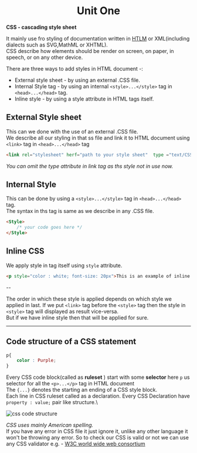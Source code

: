## <h1><center>Unit One<center></h1>

**CSS - cascading style sheet**

It mainly use fro styling of documentation written in [HTLM](https://www.w3schools.com/html/) or XML(including dialects such as SVG,MathML or XHTML).\
CSS describe how elements should be render on screen, on paper, in speech, or on any other device.

There are three ways to add styles in HTML document -:
* External style sheet - by using an external .CSS file. 
* Internal Style tag - by using an internal `<style>...</style>` tag in `<head>...</head>` tag.
* Inline style - by using a style attribute in HTML tags itself.

## External Style sheet
This can we done with the use of an external .CSS file.\
We describe all our styling in that ss file and link it to HTML document using `<link>` tag in `<head>...</head>` tag  
```HTML
<link rel="stylesheet" herf="path to your style sheet"  type ="text/CSS">
```
_You can omit the type attribute in link tag as ths style not in use now._

## Internal Style 
This can be done by using a `<style>...</style>` tag in `<head>...</head>` tag.\
The syntax in ths tag is same as we describe in any .CSS file.

```HTML
<Style>
    /* your code goes here */ 
</Style>
```
## Inline CSS 
We apply style in tag itself using `style` attribute.
```HTML
<p style="color : white; font-size: 20px">This is an example of inline CSS</p>
```
--

The order in which these style is applied depends on which style we applied in last. If we put `<link>` tag before the `<style>` tag then the style in `<style>` tag will  displayed as result vice-versa.\
But if we have inline style then that will be applied for sure.

<hr>

## **Code structure of a CSS statement**
```css
p{
    color : Purple;
} 
```
Every CSS code block(called as **ruleset** ) start with some **selector** here `p` us selector for all the `<p>...</p>` tag in HTML document\
The `{...}` denotes the starting an ending of a CSS style block.\
Each line in CSS ruleset called as a declaration.
Every CSS Declaration have `property : value;` pair like structure.\

![css code structure](https://cdn-images-1.medium.com/max/1600/1*naFDyXh9iGtmvNRhhFY-og.png)

_CSS uses mainly American spelling._\
If you have any error in CSS file it just ignore it, unlike any other language it won't be throwing any error.
So to check our CSS is valid or not we can use any CSS validator e.g. - [W3C world wide web consortium](https://jigsaw.w3.org/css-validator/)
